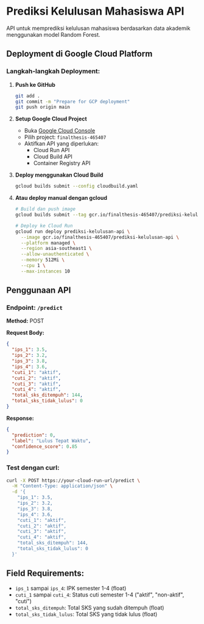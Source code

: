 # Prediksi Kelulusan Mahasiswa API

API untuk memprediksi kelulusan mahasiswa berdasarkan data akademik menggunakan model Random Forest.

## Deployment di Google Cloud Platform

### Langkah-langkah Deployment:

1. **Push ke GitHub**

   ```bash
   git add .
   git commit -m "Prepare for GCP deployment"
   git push origin main
   ```

2. **Setup Google Cloud Project**

   - Buka [Google Cloud Console](https://console.cloud.google.com)
   - Pilih project: `finalthesis-465407`
   - Aktifkan API yang diperlukan:
     - Cloud Run API
     - Cloud Build API
     - Container Registry API

3. **Deploy menggunakan Cloud Build**

   ```bash
   gcloud builds submit --config cloudbuild.yaml
   ```

4. **Atau deploy manual dengan gcloud**

   ```bash
   # Build dan push image
   gcloud builds submit --tag gcr.io/finalthesis-465407/prediksi-kelulusan-api

   # Deploy ke Cloud Run
   gcloud run deploy prediksi-kelulusan-api \
     --image gcr.io/finalthesis-465407/prediksi-kelulusan-api \
     --platform managed \
     --region asia-southeast1 \
     --allow-unauthenticated \
     --memory 512Mi \
     --cpu 1 \
     --max-instances 10
   ```

## Penggunaan API

### Endpoint: `/predict`

**Method:** POST

**Request Body:**

```json
{
  "ips_1": 3.5,
  "ips_2": 3.2,
  "ips_3": 3.8,
  "ips_4": 3.6,
  "cuti_1": "aktif",
  "cuti_2": "aktif",
  "cuti_3": "aktif",
  "cuti_4": "aktif",
  "total_sks_ditempuh": 144,
  "total_sks_tidak_lulus": 0
}
```

**Response:**

```json
{
  "prediction": 0,
  "label": "Lulus Tepat Waktu",
  "confidence_score": 0.85
}
```

### Test dengan curl:

```bash
curl -X POST https://your-cloud-run-url/predict \
  -H "Content-Type: application/json" \
  -d '{
    "ips_1": 3.5,
    "ips_2": 3.2,
    "ips_3": 3.8,
    "ips_4": 3.6,
    "cuti_1": "aktif",
    "cuti_2": "aktif",
    "cuti_3": "aktif",
    "cuti_4": "aktif",
    "total_sks_ditempuh": 144,
    "total_sks_tidak_lulus": 0
  }'
```

## Field Requirements:

- `ips_1` sampai `ips_4`: IPK semester 1-4 (float)
- `cuti_1` sampai `cuti_4`: Status cuti semester 1-4 ("aktif", "non-aktif", "cuti")
- `total_sks_ditempuh`: Total SKS yang sudah ditempuh (float)
- `total_sks_tidak_lulus`: Total SKS yang tidak lulus (float)
